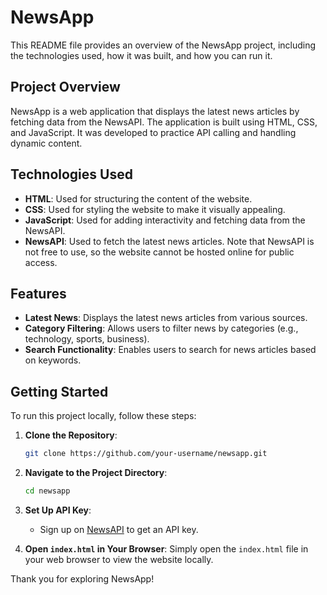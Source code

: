 # NewsApp

This README file provides an overview of the NewsApp project, including the technologies used, how it was built, and how you can run it.

## Project Overview

NewsApp is a web application that displays the latest news articles by fetching data from the NewsAPI. The application is built using HTML, CSS, and JavaScript. It was developed to practice API calling and handling dynamic content.

## Technologies Used

- **HTML**: Used for structuring the content of the website.
- **CSS**: Used for styling the website to make it visually appealing.
- **JavaScript**: Used for adding interactivity and fetching data from the NewsAPI.
- **NewsAPI**: Used to fetch the latest news articles. Note that NewsAPI is not free to use, so the website cannot be hosted online for public access.

## Features

- **Latest News**: Displays the latest news articles from various sources.
- **Category Filtering**: Allows users to filter news by categories (e.g., technology, sports, business).
- **Search Functionality**: Enables users to search for news articles based on keywords.

## Getting Started

To run this project locally, follow these steps:

1. **Clone the Repository**:
    ```sh
    git clone https://github.com/your-username/newsapp.git
    ```

2. **Navigate to the Project Directory**:
    ```sh
    cd newsapp
    ```

3. **Set Up API Key**:
    - Sign up on [NewsAPI](https://newsapi.org/) to get an API key.


4. **Open `index.html` in Your Browser**:
    Simply open the `index.html` file in your web browser to view the website locally.


Thank you for exploring NewsApp!
